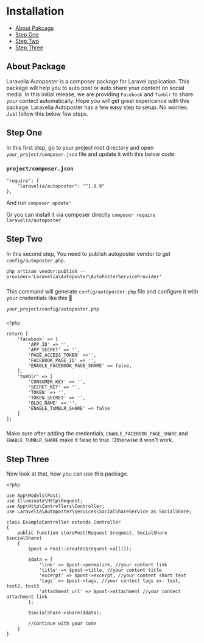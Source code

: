 <a name="section-1"></a>
# Installation

- [About Pakcage](#section-1)
- [Step One](#section-2)
- [Step Two](#section-3)
- [Step Three](#section-4)

<a name="section-1"></a>

## About Package
Laravelia Autoposter is a composer package for Laravel application. This package will help you to auto post or auto share your content on social media. In this initial release, we are providing `Facebook` and `Tumblr` to share your contect automatically. Hope you will get great expericence with this package. Laravelia Autoposter has a few easy step to setup. No worries. Just follow this below few steps.

<a name="section-2"></a>

## Step One
In this first step, go to your project root directory and open `your_project/composer.json` file and update it with this below code:
### `project/composer.json`
```
"require": {
    "laravelia/autoposter": "^1.0.9"
},
```
And run
`composer update'`

Or you can install it via composer directly
`composer require laravelia/autoposter`

<a name="section-3"></a>

## Step Two
In this second step, You need to publish autoposter vendor to get `config/autoposter.php`.

`php artisan vendor:publish --provider='Laravelia\Autoposter\AutoPosterServiceProvider'`

###

This command will generate `config/autoposter.php` file and configure it with your credentials like this 🦊

`your_project/config/autoposter.php`
###
```
<?php

return [
    'facebook' => [
        'APP_ID' => '',
        'APP_SECRET' => '',
        'PAGE_ACCESS_TOKEN' =>'',
        'FACEBOOK_PAGE_ID' => '',
        'ENABLE_FACEBOOK_PAGE_SHARE' => false,
    ],
    'tumblr' => [
        'CONSUMER_KEY' => '',
        'SECRET_KEY' => '',
        'TOKEN' => '',
        'TOKEN_SECRET' => '',
        'BLOG_NAME' => '',
        'ENABLE_TUMBLR_SHARE' => false
    ]
];
```
###
Make sure after adding the credentials, `ENABLE_FACEBOOK_PAGE_SHARE` and `ENABLE_TUMBLR_SHARE` make it false to true. Otherwise it won't work. 

<a name="section-4"></a>

## Step Three
Now look at that, how you can use this package.
```
<?php

use App\Models\Post;
use Illuminate\Http\Request;
use App\Http\Controllers\Controller;
use Laravelia\Autoposter\Services\SocialShareService as SocialShare;

class ExampleController extends Controller
{   
    public function storePost(Request $request, SocialShare $socialShare)
    {   
        $post = Post::create($request->all());

        $data = [
            'link' => $post->permalink, //your content link
            'title' => $post->title, //your content title
            'excerpt' => $post->excerpt, //your content short text
            'tags' => $post->tags, //your contect tags ex: test, test2, test3
            'attachment_url' => $post->attachment //your contect attachment link
        ];

        $socialShare->share($data);

        //continue with your code
    }
}
